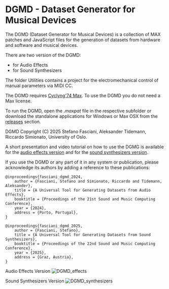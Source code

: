 # DGMD - Dataset Generator for Musical Devices

The DGMD (Dataset Generator for Musical Devices) is a collection of MAX patches and JavaScript files for the generation of datasets from hardware and software and musical devices.

There are two version of the DGMD:
* for Audio Effects
* for Sound Synthesizers

The folder Utilities contains a project for the electromechanical control of manual parameters via MIDI CC.

The DGMD requires [Cyclyng'74 Max](https://cycling74.com/products/max). To use the DGMD you do not need a Max license.

To run the DGMD, open the *.maxpat* file in the respective subfolder or download the standalone applications for Windows or Max OSX from the [releases](https://github.com/stefanofasciani/DGMD/releases/) section. 

DGMD Copyright (C) 2025 Stefano Fasciani, Aleksander Tidemann, Riccardo Simionato, University of Oslo.

A short presentation and video tutorial on how to use the DGMG is available for the [audio effects version](https://stefanofasciani.com/2023/09/17/dataset-generator-for-musical-devices-effects/) and for the [sound synthesizers version](https://stefanofasciani.com/2025/01/26/dataset-generator-for-musical-devices-sound-synthesizers/).

If you use the DGMD or any part of it in any system or publication, please acknowledge 
its authors by adding a reference to these publications:

```
@inproceedings{fasciani_dgmd_2024,
	author = {Fasciani, Stefano and Simionato, Riccardo and Tidemann, Aleksander},
	title = {A Universal Tool for Generating Datasets from Audio Effects},
	booktitle = {Proceedings of the 21st Sound and Music Computing Conference},
	year = {2024},
    address = {Porto, Portugal},
}

@inproceedings{fasciani_dgmd_2025,
	author = {Fasciani, Stefano},
	title = {A Universal Tool for Generating Datasets from Sound Synthesizers},
	booktitle = {Proceedings of the 22nd Sound and Music Computing Conference},
	year = {2025},
    address = {Graz, Austria},
}
```

Audio Effects Version
![DGMD_effects](https://stefanofasciani.com/wp-content/uploads/2024/01/DGMD_effects.png)

Sound Synthesizers Version
![DGMD_synthesizers](https://stefanofasciani.com/wp-content/uploads/2025/02/DGMD_synthesizers.png)
